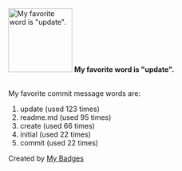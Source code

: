 <img src="https://my-badges.github.io/my-badges/favorite-word.png" alt="My favorite word is &quot;update&quot;." title="My favorite word is &quot;update&quot;." width="128">
<strong>My favorite word is &quot;update&quot;.</strong>
<br><br>

My favorite commit message words are:

1. update (used 123 times)
2. readme.md (used 95 times)
3. create (used 66 times)
4. initial (used 22 times)
5. commit (used 22 times)


Created by <a href="https://github.com/my-badges/my-badges">My Badges</a>